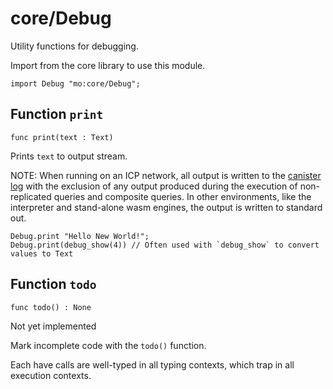 # core/Debug
Utility functions for debugging.

Import from the core library to use this module.
```motoko name=import
import Debug "mo:core/Debug";
```

## Function `print`
``` motoko no-repl
func print(text : Text)
```

Prints `text` to output stream.

NOTE: When running on an ICP network, all output is written to the [canister log](https://internetcomputer.org/docs/current/developer-docs/smart-contracts/maintain/logs) with the exclusion of any output
produced during the execution of non-replicated queries and composite queries.
In other environments, like the interpreter and stand-alone wasm engines, the output is written to standard out.

```motoko include=import
Debug.print "Hello New World!";
Debug.print(debug_show(4)) // Often used with `debug_show` to convert values to Text
```

## Function `todo`
``` motoko no-repl
func todo() : None
```

Not yet implemented

Mark incomplete code with the `todo()` function.

Each have calls are well-typed in all typing contexts, which
trap in all execution contexts.
